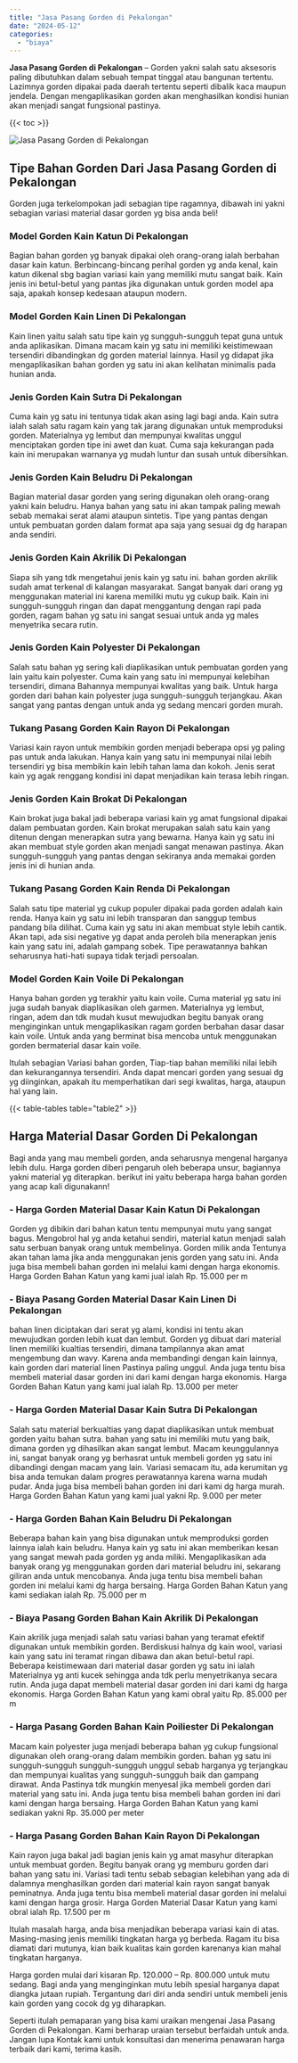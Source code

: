 ```yaml
---
title: "Jasa Pasang Gorden di Pekalongan"
date: "2024-05-12"
categories: 
  - "biaya"
---
```


**Jasa Pasang Gorden di Pekalongan** – Gorden yakni salah satu aksesoris paling dibutuhkan dalam sebuah tempat tinggal atau bangunan tertentu. Lazimnya gorden dipakai pada daerah tertentu seperti dibalik kaca maupun jendela. Dengan mengaplikasikan gorden akan menghasilkan kondisi hunian akan menjadi sangat fungsional pastinya.

{{< toc >}}

![Jasa Pasang Gorden di Pekalongan](/images/pasang-gorden-murah10.png)

## Tipe Bahan Gorden Dari Jasa Pasang Gorden di Pekalongan

Gorden juga terkelompokan jadi sebagian tipe ragamnya, dibawah ini yakni sebagian variasi material dasar gorden yg bisa anda beli!

### Model Gorden Kain Katun Di Pekalongan

Bagian bahan gorden yg banyak dipakai oleh orang-orang ialah berbahan dasar kain katun. Berbincang-bincang perihal gorden yg anda kenal, kain katun dikenal sbg bagian variasi kain yang memiliki mutu sangat baik. Kain jenis ini betul-betul yang pantas jika digunakan untuk gorden model apa saja, apakah konsep kedesaan ataupun modern.

### Model Gorden Kain Linen Di Pekalongan

Kain linen yaitu salah satu tipe kain yg sungguh-sungguh tepat guna untuk anda aplikasikan. Dimana macam kain yg satu ini memiliki keistimewaan tersendiri dibandingkan dg gorden material lainnya. Hasil yg didapat jika mengaplikasikan bahan gorden yg satu ini akan kelihatan minimalis pada hunian anda.

### Jenis Gorden Kain Sutra Di Pekalongan

Cuma kain yg satu ini tentunya tidak akan asing lagi bagi anda. Kain sutra ialah salah satu ragam kain yang tak jarang digunakan untuk memproduksi gorden. Materialnya yg lembut dan mempunyai kwalitas unggul menciptakan gorden tipe ini awet dan kuat. Cuma saja kekurangan pada kain ini merupakan warnanya yg mudah luntur dan susah untuk dibersihkan.

### Jenis Gorden Kain Beludru Di Pekalongan

Bagian material dasar gorden yang sering digunakan oleh orang-orang yakni kain beludru. Hanya bahan yang satu ini akan tampak paling mewah sebab memakai serat alami ataupun sintetis. Tipe yang pantas dengan untuk pembuatan gorden dalam format apa saja yang sesuai dg dg harapan anda sendiri.

### Jenis Gorden Kain Akrilik Di Pekalongan

Siapa sih yang tdk mengetahui jenis kain yg satu ini. bahan gorden akrilik sudah amat terkenal di kalangan masyarakat. Sangat banyak dari orang yg menggunakan material ini karena memiliki mutu yg cukup baik. Kain ini sungguh-sungguh ringan dan dapat menggantung dengan rapi pada gorden, ragam bahan yg satu ini sangat sesuai untuk anda yg males menyetrika secara rutin.

### Jenis Gorden Kain Polyester Di Pekalongan

Salah satu bahan yg sering kali diaplikasikan untuk pembuatan gorden yang lain yaitu kain polyester. Cuma kain yang satu ini mempunyai kelebihan tersendiri, dimana Bahannya mempunyai kwalitas yang baik. Untuk harga gorden dari bahan kain polyester juga sungguh-sungguh terjangkau. Akan sangat yang pantas dengan untuk anda yg sedang mencari gorden murah.

### Tukang Pasang Gorden Kain Rayon Di Pekalongan

Variasi kain rayon untuk membikin gorden menjadi beberapa opsi yg paling pas untuk anda lakukan. Hanya kain yang satu ini mempunyai nilai lebih tersendiri yg bisa membikin kain lebih tahan lama dan kokoh. Jenis serat kain yg agak renggang kondisi ini dapat menjadikan kain terasa lebih ringan.

### Jenis Gorden Kain Brokat Di Pekalongan

Kain brokat juga bakal jadi beberapa variasi kain yg amat fungsional dipakai dalam pembuatan gorden. Kain brokat merupakan salah satu kain yang ditenun dengan menerapkan sutra yang bewarna. Hanya kain yg satu ini akan membuat style gorden akan menjadi sangat menawan pastinya. Akan sungguh-sungguh yang pantas dengan sekiranya anda memakai gorden jenis ini di hunian anda.

### Tukang Pasang Gorden Kain Renda Di Pekalongan

Salah satu tipe material yg cukup populer dipakai pada gorden adalah kain renda. Hanya kain yg satu ini lebih transparan dan sanggup tembus pandang bila dilihat. Cuma kain yg satu ini akan membuat style lebih cantik. Akan tapi, ada sisi negative yg dapat anda peroleh bila menerapkan jenis kain yang satu ini, adalah gampang sobek. Tipe perawatannya bahkan seharusnya hati-hati supaya tidak terjadi persoalan.

### Model Gorden Kain Voile Di Pekalongan

Hanya bahan gorden yg terakhir yaitu kain voile. Cuma material yg satu ini juga sudah banyak diaplikasikan oleh garmen. Materialnya yg lembut, ringan, adem dan tdk mudah kusut mewujudkan begitu banyak orang menginginkan untuk mengaplikasikan ragam gorden berbahan dasar dasar kain voile. Untuk anda yang berminat bisa mencoba untuk menggunakan gorden bermaterial dasar kain voile.

Itulah sebagian Variasi bahan gorden, Tiap-tiap bahan memiliki nilai lebih dan kekurangannya tersendiri. Anda dapat mencari gorden yang sesuai dg yg diinginkan, apakah itu memperhatikan dari segi kwalitas, harga, ataupun hal yang lain.

{{< table-tables table="table2" >}}

## Harga Material Dasar Gorden Di Pekalongan

Bagi anda yang mau membeli gorden, anda seharusnya mengenal harganya lebih dulu. Harga gorden diberi pengaruh oleh beberapa unsur, bagiannya yakni material yg diterapkan. berikut ini yaitu beberapa harga bahan gorden yang acap kali digunakann!

### \- Harga Gorden Material Dasar Kain Katun Di Pekalongan

Gorden yg dibikin dari bahan katun tentu mempunyai mutu yang sangat bagus. Mengobrol hal yg anda ketahui sendiri, material katun menjadi salah satu serbuan banyak orang untuk membelinya. Gorden milik anda Tentunya akan tahan lama jika anda menggunakan jenis gorden yang satu ini. Anda juga bisa membeli bahan gorden ini melalui kami dengan harga ekonomis. Harga Gorden Bahan Katun yang kami jual ialah Rp. 15.000 per m

### \- Biaya Pasang Gorden Material Dasar Kain Linen Di Pekalongan

bahan linen diciptakan dari serat yg alami, kondisi ini tentu akan mewujudkan gorden lebih kuat dan lembut. Gorden yg dibuat dari material linen memiliki kualtias tersendiri, dimana tampilannya akan amat mengembung dan wavy. Karena anda membandingi dengan kain lainnya, kain gorden dari material linen Pastinya paling unggul. Anda juga tentu bisa membeli material dasar gorden ini dari kami dengan harga ekonomis. Harga Gorden Bahan Katun yang kami jual ialah Rp. 13.000 per meter

### \- Harga Gorden Material Dasar Kain Sutra Di Pekalongan

Salah satu material berkualtias yang dapat diaplikasikan untuk membuat gorden yaitu bahan sutra. bahan yang satu ini memiliki mutu yang baik, dimana gorden yg dihasilkan akan sangat lembut. Macam keunggulannya ini, sangat banyak orang yg berhasrat untuk membeli gorden yg satu ini dibandingi dengan macam yang lain. Variasi semacam itu, ada kerumitan yg bisa anda temukan dalam progres perawatannya karena warna mudah pudar. Anda juga bisa membeli bahan gorden ini dari kami dg harga murah. Harga Gorden Bahan Katun yang kami jual yakni Rp. 9.000 per meter

### \- Harga Gorden Bahan Kain Beludru Di Pekalongan

Beberapa bahan kain yang bisa digunakan untuk memproduksi gorden lainnya ialah kain beludru. Hanya kain yg satu ini akan memberikan kesan yang sangat mewah pada gorden yg anda miliki. Mengaplikasikan ada banyak orang yg menggunakan gorden dari material beludru ini, sekarang giliran anda untuk mencobanya. Anda juga tentu bisa membeli bahan gorden ini melalui kami dg harga bersaing. Harga Gorden Bahan Katun yang kami sediakan ialah Rp. 75.000 per m

### \- Biaya Pasang Gorden Bahan Kain Akrilik Di Pekalongan

Kain akrilik juga menjadi salah satu variasi bahan yang teramat efektif digunakan untuk membikin gorden. Berdiskusi halnya dg kain wool, variasi kain yang satu ini teramat ringan dibawa dan akan betul-betul rapi. Beberapa keistimewaan dari material dasar gorden yg satu ini ialah Materialnya yg anti kucek sehingga anda tdk perlu menyetrikanya secara rutin. Anda juga dapat membeli material dasar gorden ini dari kami dg harga ekonomis. Harga Gorden Bahan Katun yang kami obral yaitu Rp. 85.000 per m

### \- Harga Pasang Gorden Bahan Kain Poiliester Di Pekalongan

Macam kain polyester juga menjadi beberapa bahan yg cukup fungsional digunakan oleh orang-orang dalam membikin gorden. bahan yg satu ini sungguh-sungguh sungguh-sungguh unggul sebab harganya yg terjangkau dan mempunyai kualitas yang sungguh-sungguh baik dan gampang dirawat. Anda Pastinya tdk mungkin menyesal jika membeli gorden dari material yang satu ini. Anda juga tentu bisa membeli bahan gorden ini dari kami dengan harga bersaing. Harga Gorden Bahan Katun yang kami sediakan yakni Rp. 35.000 per meter

### \- Harga Pasang Gorden Bahan Kain Rayon Di Pekalongan

Kain rayon juga bakal jadi bagian jenis kain yg amat masyhur diterapkan untuk membuat gorden. Begitu banyak orang yg memburu gorden dari bahan yang satu ini. Variasi tadi tentu sebab sebagian kelebihan yang ada di dalamnya menghasilkan gorden dari material kain rayon sangat banyak peminatnya. Anda juga tentu bisa membeli material dasar gorden ini melalui kami dengan harga grosir. Harga Gorden Material Dasar Katun yang kami obral ialah Rp. 17.500 per m

Itulah masalah harga, anda bisa menjadikan beberapa variasi kain di atas. Masing-masing jenis memiliki tingkatan harga yg berbeda. Ragam itu bisa diamati dari mutunya, kian baik kualitas kain gorden karenanya kian mahal tingkatan harganya.

Harga gorden mulai dari kisaran Rp. 120.000 – Rp. 800.000 untuk mutu sedang. Bagi anda yang menginginkan mutu lebih spesial harganya dapat diangka jutaan rupiah. Tergantung dari diri anda sendiri untuk membeli jenis kain gorden yang cocok dg yg diharapkan.

Seperti itulah pemaparan yang bisa kami uraikan mengenai Jasa Pasang Gorden di Pekalongan. Kami berharap uraian tersebut berfaidah untuk anda. Jangan lupa Kontak kami untuk konsultasi dan menerima penawaran harga terbaik dari kami, terima kasih.
